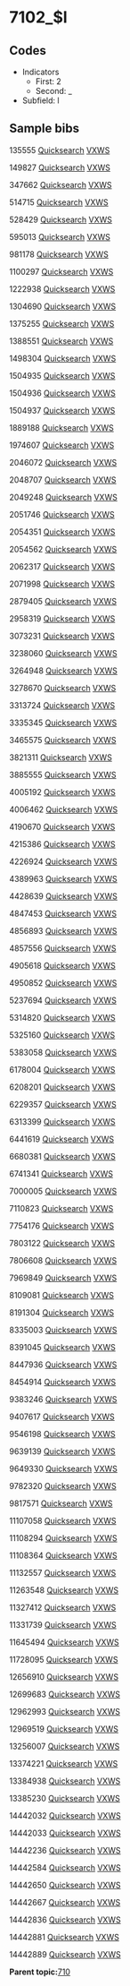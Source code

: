 # 7102\_$l

## Codes

-   Indicators
    -   First: 2
    -   Second: \_
-   Subfield: l

## Sample bibs

135555 [Quicksearch](https://search.library.yale.edu/catalog/135555) [VXWS](http://prodorbis.library.yale.edu:7014/vxws/GetHoldingsService?bibId=135555)

149827 [Quicksearch](https://search.library.yale.edu/catalog/149827) [VXWS](http://prodorbis.library.yale.edu:7014/vxws/GetHoldingsService?bibId=149827)

347662 [Quicksearch](https://search.library.yale.edu/catalog/347662) [VXWS](http://prodorbis.library.yale.edu:7014/vxws/GetHoldingsService?bibId=347662)

514715 [Quicksearch](https://search.library.yale.edu/catalog/514715) [VXWS](http://prodorbis.library.yale.edu:7014/vxws/GetHoldingsService?bibId=514715)

528429 [Quicksearch](https://search.library.yale.edu/catalog/528429) [VXWS](http://prodorbis.library.yale.edu:7014/vxws/GetHoldingsService?bibId=528429)

595013 [Quicksearch](https://search.library.yale.edu/catalog/595013) [VXWS](http://prodorbis.library.yale.edu:7014/vxws/GetHoldingsService?bibId=595013)

981178 [Quicksearch](https://search.library.yale.edu/catalog/981178) [VXWS](http://prodorbis.library.yale.edu:7014/vxws/GetHoldingsService?bibId=981178)

1100297 [Quicksearch](https://search.library.yale.edu/catalog/1100297) [VXWS](http://prodorbis.library.yale.edu:7014/vxws/GetHoldingsService?bibId=1100297)

1222938 [Quicksearch](https://search.library.yale.edu/catalog/1222938) [VXWS](http://prodorbis.library.yale.edu:7014/vxws/GetHoldingsService?bibId=1222938)

1304690 [Quicksearch](https://search.library.yale.edu/catalog/1304690) [VXWS](http://prodorbis.library.yale.edu:7014/vxws/GetHoldingsService?bibId=1304690)

1375255 [Quicksearch](https://search.library.yale.edu/catalog/1375255) [VXWS](http://prodorbis.library.yale.edu:7014/vxws/GetHoldingsService?bibId=1375255)

1388551 [Quicksearch](https://search.library.yale.edu/catalog/1388551) [VXWS](http://prodorbis.library.yale.edu:7014/vxws/GetHoldingsService?bibId=1388551)

1498304 [Quicksearch](https://search.library.yale.edu/catalog/1498304) [VXWS](http://prodorbis.library.yale.edu:7014/vxws/GetHoldingsService?bibId=1498304)

1504935 [Quicksearch](https://search.library.yale.edu/catalog/1504935) [VXWS](http://prodorbis.library.yale.edu:7014/vxws/GetHoldingsService?bibId=1504935)

1504936 [Quicksearch](https://search.library.yale.edu/catalog/1504936) [VXWS](http://prodorbis.library.yale.edu:7014/vxws/GetHoldingsService?bibId=1504936)

1504937 [Quicksearch](https://search.library.yale.edu/catalog/1504937) [VXWS](http://prodorbis.library.yale.edu:7014/vxws/GetHoldingsService?bibId=1504937)

1889188 [Quicksearch](https://search.library.yale.edu/catalog/1889188) [VXWS](http://prodorbis.library.yale.edu:7014/vxws/GetHoldingsService?bibId=1889188)

1974607 [Quicksearch](https://search.library.yale.edu/catalog/1974607) [VXWS](http://prodorbis.library.yale.edu:7014/vxws/GetHoldingsService?bibId=1974607)

2046072 [Quicksearch](https://search.library.yale.edu/catalog/2046072) [VXWS](http://prodorbis.library.yale.edu:7014/vxws/GetHoldingsService?bibId=2046072)

2048707 [Quicksearch](https://search.library.yale.edu/catalog/2048707) [VXWS](http://prodorbis.library.yale.edu:7014/vxws/GetHoldingsService?bibId=2048707)

2049248 [Quicksearch](https://search.library.yale.edu/catalog/2049248) [VXWS](http://prodorbis.library.yale.edu:7014/vxws/GetHoldingsService?bibId=2049248)

2051746 [Quicksearch](https://search.library.yale.edu/catalog/2051746) [VXWS](http://prodorbis.library.yale.edu:7014/vxws/GetHoldingsService?bibId=2051746)

2054351 [Quicksearch](https://search.library.yale.edu/catalog/2054351) [VXWS](http://prodorbis.library.yale.edu:7014/vxws/GetHoldingsService?bibId=2054351)

2054562 [Quicksearch](https://search.library.yale.edu/catalog/2054562) [VXWS](http://prodorbis.library.yale.edu:7014/vxws/GetHoldingsService?bibId=2054562)

2062317 [Quicksearch](https://search.library.yale.edu/catalog/2062317) [VXWS](http://prodorbis.library.yale.edu:7014/vxws/GetHoldingsService?bibId=2062317)

2071998 [Quicksearch](https://search.library.yale.edu/catalog/2071998) [VXWS](http://prodorbis.library.yale.edu:7014/vxws/GetHoldingsService?bibId=2071998)

2879405 [Quicksearch](https://search.library.yale.edu/catalog/2879405) [VXWS](http://prodorbis.library.yale.edu:7014/vxws/GetHoldingsService?bibId=2879405)

2958319 [Quicksearch](https://search.library.yale.edu/catalog/2958319) [VXWS](http://prodorbis.library.yale.edu:7014/vxws/GetHoldingsService?bibId=2958319)

3073231 [Quicksearch](https://search.library.yale.edu/catalog/3073231) [VXWS](http://prodorbis.library.yale.edu:7014/vxws/GetHoldingsService?bibId=3073231)

3238060 [Quicksearch](https://search.library.yale.edu/catalog/3238060) [VXWS](http://prodorbis.library.yale.edu:7014/vxws/GetHoldingsService?bibId=3238060)

3264948 [Quicksearch](https://search.library.yale.edu/catalog/3264948) [VXWS](http://prodorbis.library.yale.edu:7014/vxws/GetHoldingsService?bibId=3264948)

3278670 [Quicksearch](https://search.library.yale.edu/catalog/3278670) [VXWS](http://prodorbis.library.yale.edu:7014/vxws/GetHoldingsService?bibId=3278670)

3313724 [Quicksearch](https://search.library.yale.edu/catalog/3313724) [VXWS](http://prodorbis.library.yale.edu:7014/vxws/GetHoldingsService?bibId=3313724)

3335345 [Quicksearch](https://search.library.yale.edu/catalog/3335345) [VXWS](http://prodorbis.library.yale.edu:7014/vxws/GetHoldingsService?bibId=3335345)

3465575 [Quicksearch](https://search.library.yale.edu/catalog/3465575) [VXWS](http://prodorbis.library.yale.edu:7014/vxws/GetHoldingsService?bibId=3465575)

3821311 [Quicksearch](https://search.library.yale.edu/catalog/3821311) [VXWS](http://prodorbis.library.yale.edu:7014/vxws/GetHoldingsService?bibId=3821311)

3885555 [Quicksearch](https://search.library.yale.edu/catalog/3885555) [VXWS](http://prodorbis.library.yale.edu:7014/vxws/GetHoldingsService?bibId=3885555)

4005192 [Quicksearch](https://search.library.yale.edu/catalog/4005192) [VXWS](http://prodorbis.library.yale.edu:7014/vxws/GetHoldingsService?bibId=4005192)

4006462 [Quicksearch](https://search.library.yale.edu/catalog/4006462) [VXWS](http://prodorbis.library.yale.edu:7014/vxws/GetHoldingsService?bibId=4006462)

4190670 [Quicksearch](https://search.library.yale.edu/catalog/4190670) [VXWS](http://prodorbis.library.yale.edu:7014/vxws/GetHoldingsService?bibId=4190670)

4215386 [Quicksearch](https://search.library.yale.edu/catalog/4215386) [VXWS](http://prodorbis.library.yale.edu:7014/vxws/GetHoldingsService?bibId=4215386)

4226924 [Quicksearch](https://search.library.yale.edu/catalog/4226924) [VXWS](http://prodorbis.library.yale.edu:7014/vxws/GetHoldingsService?bibId=4226924)

4389963 [Quicksearch](https://search.library.yale.edu/catalog/4389963) [VXWS](http://prodorbis.library.yale.edu:7014/vxws/GetHoldingsService?bibId=4389963)

4428639 [Quicksearch](https://search.library.yale.edu/catalog/4428639) [VXWS](http://prodorbis.library.yale.edu:7014/vxws/GetHoldingsService?bibId=4428639)

4847453 [Quicksearch](https://search.library.yale.edu/catalog/4847453) [VXWS](http://prodorbis.library.yale.edu:7014/vxws/GetHoldingsService?bibId=4847453)

4856893 [Quicksearch](https://search.library.yale.edu/catalog/4856893) [VXWS](http://prodorbis.library.yale.edu:7014/vxws/GetHoldingsService?bibId=4856893)

4857556 [Quicksearch](https://search.library.yale.edu/catalog/4857556) [VXWS](http://prodorbis.library.yale.edu:7014/vxws/GetHoldingsService?bibId=4857556)

4905618 [Quicksearch](https://search.library.yale.edu/catalog/4905618) [VXWS](http://prodorbis.library.yale.edu:7014/vxws/GetHoldingsService?bibId=4905618)

4950852 [Quicksearch](https://search.library.yale.edu/catalog/4950852) [VXWS](http://prodorbis.library.yale.edu:7014/vxws/GetHoldingsService?bibId=4950852)

5237694 [Quicksearch](https://search.library.yale.edu/catalog/5237694) [VXWS](http://prodorbis.library.yale.edu:7014/vxws/GetHoldingsService?bibId=5237694)

5314820 [Quicksearch](https://search.library.yale.edu/catalog/5314820) [VXWS](http://prodorbis.library.yale.edu:7014/vxws/GetHoldingsService?bibId=5314820)

5325160 [Quicksearch](https://search.library.yale.edu/catalog/5325160) [VXWS](http://prodorbis.library.yale.edu:7014/vxws/GetHoldingsService?bibId=5325160)

5383058 [Quicksearch](https://search.library.yale.edu/catalog/5383058) [VXWS](http://prodorbis.library.yale.edu:7014/vxws/GetHoldingsService?bibId=5383058)

6178004 [Quicksearch](https://search.library.yale.edu/catalog/6178004) [VXWS](http://prodorbis.library.yale.edu:7014/vxws/GetHoldingsService?bibId=6178004)

6208201 [Quicksearch](https://search.library.yale.edu/catalog/6208201) [VXWS](http://prodorbis.library.yale.edu:7014/vxws/GetHoldingsService?bibId=6208201)

6229357 [Quicksearch](https://search.library.yale.edu/catalog/6229357) [VXWS](http://prodorbis.library.yale.edu:7014/vxws/GetHoldingsService?bibId=6229357)

6313399 [Quicksearch](https://search.library.yale.edu/catalog/6313399) [VXWS](http://prodorbis.library.yale.edu:7014/vxws/GetHoldingsService?bibId=6313399)

6441619 [Quicksearch](https://search.library.yale.edu/catalog/6441619) [VXWS](http://prodorbis.library.yale.edu:7014/vxws/GetHoldingsService?bibId=6441619)

6680381 [Quicksearch](https://search.library.yale.edu/catalog/6680381) [VXWS](http://prodorbis.library.yale.edu:7014/vxws/GetHoldingsService?bibId=6680381)

6741341 [Quicksearch](https://search.library.yale.edu/catalog/6741341) [VXWS](http://prodorbis.library.yale.edu:7014/vxws/GetHoldingsService?bibId=6741341)

7000005 [Quicksearch](https://search.library.yale.edu/catalog/7000005) [VXWS](http://prodorbis.library.yale.edu:7014/vxws/GetHoldingsService?bibId=7000005)

7110823 [Quicksearch](https://search.library.yale.edu/catalog/7110823) [VXWS](http://prodorbis.library.yale.edu:7014/vxws/GetHoldingsService?bibId=7110823)

7754176 [Quicksearch](https://search.library.yale.edu/catalog/7754176) [VXWS](http://prodorbis.library.yale.edu:7014/vxws/GetHoldingsService?bibId=7754176)

7803122 [Quicksearch](https://search.library.yale.edu/catalog/7803122) [VXWS](http://prodorbis.library.yale.edu:7014/vxws/GetHoldingsService?bibId=7803122)

7806608 [Quicksearch](https://search.library.yale.edu/catalog/7806608) [VXWS](http://prodorbis.library.yale.edu:7014/vxws/GetHoldingsService?bibId=7806608)

7969849 [Quicksearch](https://search.library.yale.edu/catalog/7969849) [VXWS](http://prodorbis.library.yale.edu:7014/vxws/GetHoldingsService?bibId=7969849)

8109081 [Quicksearch](https://search.library.yale.edu/catalog/8109081) [VXWS](http://prodorbis.library.yale.edu:7014/vxws/GetHoldingsService?bibId=8109081)

8191304 [Quicksearch](https://search.library.yale.edu/catalog/8191304) [VXWS](http://prodorbis.library.yale.edu:7014/vxws/GetHoldingsService?bibId=8191304)

8335003 [Quicksearch](https://search.library.yale.edu/catalog/8335003) [VXWS](http://prodorbis.library.yale.edu:7014/vxws/GetHoldingsService?bibId=8335003)

8391045 [Quicksearch](https://search.library.yale.edu/catalog/8391045) [VXWS](http://prodorbis.library.yale.edu:7014/vxws/GetHoldingsService?bibId=8391045)

8447936 [Quicksearch](https://search.library.yale.edu/catalog/8447936) [VXWS](http://prodorbis.library.yale.edu:7014/vxws/GetHoldingsService?bibId=8447936)

8454914 [Quicksearch](https://search.library.yale.edu/catalog/8454914) [VXWS](http://prodorbis.library.yale.edu:7014/vxws/GetHoldingsService?bibId=8454914)

9383246 [Quicksearch](https://search.library.yale.edu/catalog/9383246) [VXWS](http://prodorbis.library.yale.edu:7014/vxws/GetHoldingsService?bibId=9383246)

9407617 [Quicksearch](https://search.library.yale.edu/catalog/9407617) [VXWS](http://prodorbis.library.yale.edu:7014/vxws/GetHoldingsService?bibId=9407617)

9546198 [Quicksearch](https://search.library.yale.edu/catalog/9546198) [VXWS](http://prodorbis.library.yale.edu:7014/vxws/GetHoldingsService?bibId=9546198)

9639139 [Quicksearch](https://search.library.yale.edu/catalog/9639139) [VXWS](http://prodorbis.library.yale.edu:7014/vxws/GetHoldingsService?bibId=9639139)

9649330 [Quicksearch](https://search.library.yale.edu/catalog/9649330) [VXWS](http://prodorbis.library.yale.edu:7014/vxws/GetHoldingsService?bibId=9649330)

9782320 [Quicksearch](https://search.library.yale.edu/catalog/9782320) [VXWS](http://prodorbis.library.yale.edu:7014/vxws/GetHoldingsService?bibId=9782320)

9817571 [Quicksearch](https://search.library.yale.edu/catalog/9817571) [VXWS](http://prodorbis.library.yale.edu:7014/vxws/GetHoldingsService?bibId=9817571)

11107058 [Quicksearch](https://search.library.yale.edu/catalog/11107058) [VXWS](http://prodorbis.library.yale.edu:7014/vxws/GetHoldingsService?bibId=11107058)

11108294 [Quicksearch](https://search.library.yale.edu/catalog/11108294) [VXWS](http://prodorbis.library.yale.edu:7014/vxws/GetHoldingsService?bibId=11108294)

11108364 [Quicksearch](https://search.library.yale.edu/catalog/11108364) [VXWS](http://prodorbis.library.yale.edu:7014/vxws/GetHoldingsService?bibId=11108364)

11132557 [Quicksearch](https://search.library.yale.edu/catalog/11132557) [VXWS](http://prodorbis.library.yale.edu:7014/vxws/GetHoldingsService?bibId=11132557)

11263548 [Quicksearch](https://search.library.yale.edu/catalog/11263548) [VXWS](http://prodorbis.library.yale.edu:7014/vxws/GetHoldingsService?bibId=11263548)

11327412 [Quicksearch](https://search.library.yale.edu/catalog/11327412) [VXWS](http://prodorbis.library.yale.edu:7014/vxws/GetHoldingsService?bibId=11327412)

11331739 [Quicksearch](https://search.library.yale.edu/catalog/11331739) [VXWS](http://prodorbis.library.yale.edu:7014/vxws/GetHoldingsService?bibId=11331739)

11645494 [Quicksearch](https://search.library.yale.edu/catalog/11645494) [VXWS](http://prodorbis.library.yale.edu:7014/vxws/GetHoldingsService?bibId=11645494)

11728095 [Quicksearch](https://search.library.yale.edu/catalog/11728095) [VXWS](http://prodorbis.library.yale.edu:7014/vxws/GetHoldingsService?bibId=11728095)

12656910 [Quicksearch](https://search.library.yale.edu/catalog/12656910) [VXWS](http://prodorbis.library.yale.edu:7014/vxws/GetHoldingsService?bibId=12656910)

12699683 [Quicksearch](https://search.library.yale.edu/catalog/12699683) [VXWS](http://prodorbis.library.yale.edu:7014/vxws/GetHoldingsService?bibId=12699683)

12962993 [Quicksearch](https://search.library.yale.edu/catalog/12962993) [VXWS](http://prodorbis.library.yale.edu:7014/vxws/GetHoldingsService?bibId=12962993)

12969519 [Quicksearch](https://search.library.yale.edu/catalog/12969519) [VXWS](http://prodorbis.library.yale.edu:7014/vxws/GetHoldingsService?bibId=12969519)

13256007 [Quicksearch](https://search.library.yale.edu/catalog/13256007) [VXWS](http://prodorbis.library.yale.edu:7014/vxws/GetHoldingsService?bibId=13256007)

13374221 [Quicksearch](https://search.library.yale.edu/catalog/13374221) [VXWS](http://prodorbis.library.yale.edu:7014/vxws/GetHoldingsService?bibId=13374221)

13384938 [Quicksearch](https://search.library.yale.edu/catalog/13384938) [VXWS](http://prodorbis.library.yale.edu:7014/vxws/GetHoldingsService?bibId=13384938)

13385230 [Quicksearch](https://search.library.yale.edu/catalog/13385230) [VXWS](http://prodorbis.library.yale.edu:7014/vxws/GetHoldingsService?bibId=13385230)

14442032 [Quicksearch](https://search.library.yale.edu/catalog/14442032) [VXWS](http://prodorbis.library.yale.edu:7014/vxws/GetHoldingsService?bibId=14442032)

14442033 [Quicksearch](https://search.library.yale.edu/catalog/14442033) [VXWS](http://prodorbis.library.yale.edu:7014/vxws/GetHoldingsService?bibId=14442033)

14442236 [Quicksearch](https://search.library.yale.edu/catalog/14442236) [VXWS](http://prodorbis.library.yale.edu:7014/vxws/GetHoldingsService?bibId=14442236)

14442584 [Quicksearch](https://search.library.yale.edu/catalog/14442584) [VXWS](http://prodorbis.library.yale.edu:7014/vxws/GetHoldingsService?bibId=14442584)

14442650 [Quicksearch](https://search.library.yale.edu/catalog/14442650) [VXWS](http://prodorbis.library.yale.edu:7014/vxws/GetHoldingsService?bibId=14442650)

14442667 [Quicksearch](https://search.library.yale.edu/catalog/14442667) [VXWS](http://prodorbis.library.yale.edu:7014/vxws/GetHoldingsService?bibId=14442667)

14442836 [Quicksearch](https://search.library.yale.edu/catalog/14442836) [VXWS](http://prodorbis.library.yale.edu:7014/vxws/GetHoldingsService?bibId=14442836)

14442881 [Quicksearch](https://search.library.yale.edu/catalog/14442881) [VXWS](http://prodorbis.library.yale.edu:7014/vxws/GetHoldingsService?bibId=14442881)

14442889 [Quicksearch](https://search.library.yale.edu/catalog/14442889) [VXWS](http://prodorbis.library.yale.edu:7014/vxws/GetHoldingsService?bibId=14442889)

**Parent topic:**[710](../../tags/710/710.md)

